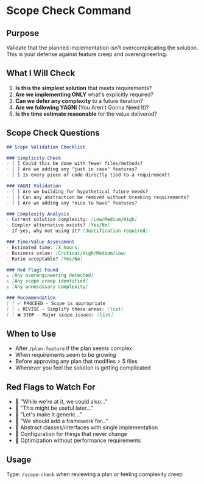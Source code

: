 # Scope Check Command

## Purpose
Validate that the planned implementation isn't overcomplicating the solution. This is your defense against feature creep and overengineering.

## What I Will Check
1. **Is this the simplest solution** that meets requirements?
2. **Are we implementing ONLY** what's explicitly required?
3. **Can we defer any complexity** to a future iteration?
4. **Are we following YAGNI** (You Aren't Gonna Need It)?
5. **Is the time estimate reasonable** for the value delivered?

## Scope Check Questions
```markdown
## Scope Validation Checklist

### Simplicity Check
- [ ] Could this be done with fewer files/methods?
- [ ] Are we adding any "just in case" features?
- [ ] Is every piece of code directly tied to a requirement?

### YAGNI Validation
- [ ] Are we building for hypothetical future needs?
- [ ] Can any abstraction be removed without breaking requirements?
- [ ] Are we adding any "nice to have" features?

### Complexity Analysis
- Current solution complexity: [Low/Medium/High]
- Simpler alternative exists? [Yes/No]
- If yes, why not using it? [Justification required]

### Time/Value Assessment
- Estimated time: [X hours]
- Business value: [Critical/High/Medium/Low]
- Ratio acceptable? [Yes/No]

### Red Flags Found
⚠️ [Any overengineering detected]
⚠️ [Any scope creep identified]
⚠️ [Any unnecessary complexity]

### Recommendation
[ ] ✅ PROCEED - Scope is appropriate
[ ] ⚠️ REVISE - Simplify these areas: [list]
[ ] ❌ STOP - Major scope issues: [list]
```

## When to Use
- After `/plan-feature` if the plan seems complex
- When requirements seem to be growing
- Before approving any plan that modifies > 5 files
- Whenever you feel the solution is getting complicated

## Red Flags to Watch For
- 🚩 "While we're at it, we could also..."
- 🚩 "This might be useful later..."
- 🚩 "Let's make it generic..."
- 🚩 "We should add a framework for..."
- 🚩 Abstract classes/interfaces with single implementation
- 🚩 Configuration for things that never change
- 🚩 Optimization without performance requirements

## Usage
Type: `/scope-check` when reviewing a plan or feeling complexity creep